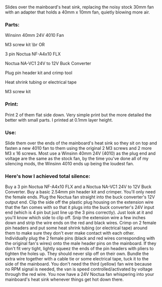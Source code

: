 Slides over the mainboard's heat sink, replacing the noisy stock 30mm fan with an adapter that holds a 40mm x 10mm fan, quietly blowing more air.



### Parts:

Winsinn 40mm 24V 4010 Fan

M3 screw kit
\br
OR

3 pin Noctua NF-A4x10 FLX

Noctua NA-VC1 24V to 12V Buck Converter

Plug pin header kit and crimp tool

Heat shrink tubing or electrical tape

M3 screw kit



### Print:

Print 2 of them flat side down. Very simple print but the more detailed the better with small parts. I printed at 0.1mm layer height.



### Use:

Slide them over the ends of the mainboard's heat sink so they sit on top and fasten a new 4010 fan to them using the original 2 M3 screws and 2 more M3 x 16 screws.
Most use a Winsinn 40mm 24V (4010) as the plug end and voltage are the same as the stock fan, by the time you've done all of my silencing mods, the Winsinn 4010 ends up being the loudest fan.



### Here's how I achieved total silence:

Buy a 3 pin Noctua NF-A4x10 FLX and a Noctua NA-VC1 24V to 12V Buck Converter.
Buy a basic 2.54mm pin header kit and crimper. You'll only need the female ends.
Plug the Noctua fan straight into the buck converter's 12V output end.
Clip the side off the plastic plug housing on the extension wire that the fan comes with so that it plugs into the buck converter's 24V input end (which is 4 pin but just line up the 3 pins correctly).
Just look at it and you'll know which side to clip off.
Snip the extension wire a few inches down and strip the wire ends on the red and black wires.
Crimp on 2 female pin headers and put some heat shrink tubing (or electrical tape) around them to make sure they don't ever make contact with each other.
Individually plug the 2 female pins (black and red wires corresponding with the original fan's wires) onto the male header pins on the mainboard.
If they don't fit very tight, lightly squeez the ends of the pin headers with pliers to tighten the holes up. They should never slip off on their own.
Bundle the extra wire together with a cable tie or some electrical tape, tuck it to the side of the mainboard.
You don't need the third (yellow) fan wire because no RPM signal is needed, the van is speed controlled/activated by voltage through the red wire.
You now have a 24V Noctua fan whispering into your mainboard's heat sink whenever things get hot down there.
